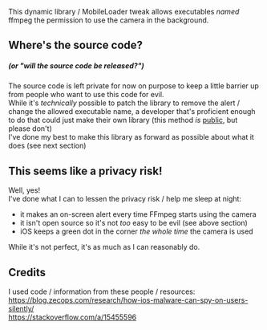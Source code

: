 This dynamic library / MobileLoader tweak allows executables *named* ffmpeg the permission to use the camera in the background.

## Where's the source code?
#####  (or "will the source code be released?")
The source code is left private for now on purpose to keep a little barrier up from people who want to use this code for evil. \
While it's *technically* possible to patch the library to remove the alert / change the allowed executable name, a developer that's proficient enough to do that could just make their own library (this method *is* [public](https://blog.zecops.com/research/how-ios-malware-can-spy-on-users-silently/), but please don't) \
I've done my best to make this library as forward as possible about what it does (see next section)

## This seems like a privacy risk!
Well, yes! \
I've done what I can to lessen the privacy risk / help me sleep at night:
 - it makes an on-screen alert every time FFmpeg starts using the camera
 - it isn't open source so it's not *too* easy to be evil (see above section)
 - iOS keeps a green dot in the corner *the whole time* the camera is used

While it's not perfect, it's as much as I can reasonably do.

## Credits
I used code / information from these people / resources: \
https://blog.zecops.com/research/how-ios-malware-can-spy-on-users-silently/ \
https://stackoverflow.com/a/15455596
